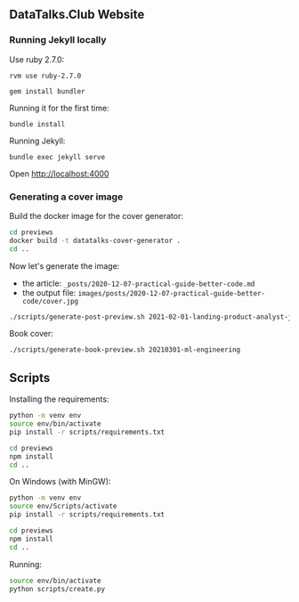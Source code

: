 ## DataTalks.Club Website

### Running Jekyll locally
Use ruby 2.7.0:

```
rvm use ruby-2.7.0

gem install bundler
```

Running it for the first time:

```
bundle install
```

Running Jekyll:

```
bundle exec jekyll serve
```

Open [http://localhost:4000](http://localhost:4000)


### Generating a cover image

Build the docker image for the cover generator:

```bash
cd previews
docker build -t datatalks-cover-generator .
cd ..
```

Now let's generate the image:

* the article: `_posts/2020-12-07-practical-guide-better-code.md`
* the output file: `images/posts/2020-12-07-practical-guide-better-code/cover.jpg`

```bash
./scripts/generate-post-preview.sh 2021-02-01-landing-product-analyst-job
```

Book cover:

```bash
./scripts/generate-book-preview.sh 20210301-ml-engineering
```


## Scripts 

Installing the requirements:

```bash
python -m venv env
source env/bin/activate
pip install -r scripts/requirements.txt

cd previews
npm install
cd ..
```

On Windows (with MinGW):

```bash
python -m venv env
source env/Scripts/activate
pip install -r scripts/requirements.txt

cd previews
npm install
cd ..
```




Running:

```bash
source env/bin/activate
python scripts/create.py
``` 